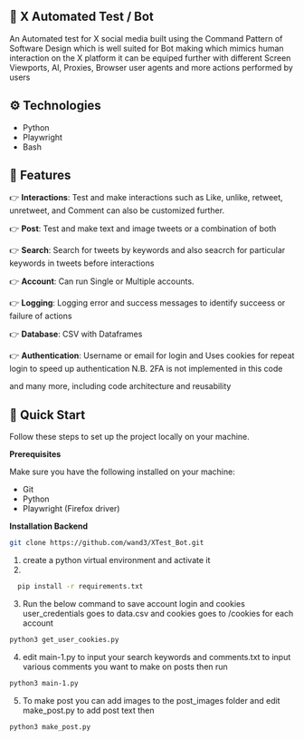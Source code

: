 ## <a name="X">🤖 X Automated Test / Bot</a>

An Automated test for X social media built using the Command Pattern of Software Design which is well suited for Bot making which mimics human interaction on the X platform it can be equiped further with different Screen Viewports, AI, Proxies, Browser user agents and more actions performed by users

## <a name="tech-stack">⚙️ Technologies</a>
- Python
- Playwright
- Bash

## <a name="features">🔋 Features</a>

👉 **Interactions**: Test and make interactions such as Like, unlike, retweet, unretweet, and Comment can also be customized further.

👉 **Post**: Test and make text and image tweets or a combination of both

👉 **Search**: Search for tweets by keywords and also seacrch for particular keywords in tweets before interactions

👉 **Account**: Can run Single or Multiple accounts.

👉 **Logging**: Logging error and success messages to identify succeess or failure of actions

👉 **Database**: CSV with Dataframes

👉 **Authentication**: Username or email for login and Uses cookies for repeat login to speed up authentication
                    N.B. 2FA is not implemented in this code

and many more, including code architecture and reusability

## <a name="quick-start">🤸 Quick Start</a>

Follow these steps to set up the project locally on your machine.

**Prerequisites**

Make sure you have the following installed on your machine:

- Git
- Python
- Playwright (Firefox driver)

**Installation Backend**

```bash
git clone https://github.com/wand3/XTest_Bot.git
```
1. create a python virtual environment and activate it
2.
```bash
  pip install -r requirements.txt
```
3. Run the below command to save account login and cookies user_credentials goes to data.csv and cookies goes to /cookies for each account
```bash
python3 get_user_cookies.py
```
4. edit main-1.py to input your search keywords and comments.txt to input various comments you want to make on posts then run
```bash
python3 main-1.py
```
5. To make post you can add images to the post_images folder and edit make_post.py to add post text then
```bash
python3 make_post.py
```

